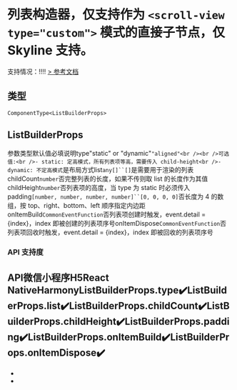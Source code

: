 # 列表构造器，仅支持作为 `<scroll-view type="custom">` 模式的直接子节点，仅 Skyline 支持。
支持情况：!!!!
[> 参考文档
](https://developers.weixin.qq.com/miniprogram/dev/component/list-builder.html)
## 类型[​](list-builder.html#类型)
```tsx
ComponentType<ListBuilderProps>
```

## ListBuilderProps[​](list-builder.html#listbuilderprops)
参数类型默认值必填说明type"static" or "dynamic"`"aligned"<br /><br />可选值:<br />- static: 定高模式，所有列表项等高，需要传入 child-height<br />- dynamic: 不定高模式`是布局方式list`any[]``[]`是需要用于渲染的列表childCount`number`否完整列表的长度，如果不传则取 list 的长度作为其值childHeight`number`否列表项的高度，当 type 为 static 时必须传入padding`[number, number, number, number]``[0, 0, 0, 0]`否长度为 4 的数组，按 top、right、bottom、left 顺序指定内边距onItemBuild`CommonEventFunction`否列表项创建时触发，event.detail = {index}，index 即被创建的列表项序号onItemDispose`CommonEventFunction`否列表项回收时触发，event.detail = {index}，index 即被回收的列表项序号
### API 支持度[​](list-builder.html#api-支持度)
API微信小程序H5React NativeHarmonyListBuilderProps.type✔️ListBuilderProps.list✔️ListBuilderProps.childCount✔️ListBuilderProps.childHeight✔️ListBuilderProps.padding✔️ListBuilderProps.onItemBuild✔️ListBuilderProps.onItemDispose✔️
- 
- 

-
